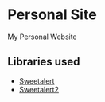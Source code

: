 # Personal Site
My Personal Website

## Libraries used
- [Sweetalert](https://sweetalert.js.org/)
- [Sweetalert2](https://sweetalert2.github.io/)
